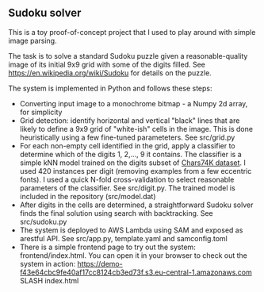 ## Sudoku solver

This is a toy proof-of-concept project that I
used to play around with simple image parsing.

The task is to solve a standard Sudoku puzzle given
a reasonable-quality image of its initial 9x9 grid
with some of the digits filled.
See https://en.wikipedia.org/wiki/Sudoku for
details on the puzzle.

The system is implemented in Python and
follows these steps:

* Converting input image to a monochrome 
  bitmap - a Numpy 2d array, for simplicity
* Grid detection: identify horizontal and vertical
  "black" lines that are likely to define a
  9x9 grid of "white-ish" cells in the image.
  This is done heuristically using a few
  fine-tuned parameteters. See src/grid.py
* For each non-empty cell identified in the grid,
  apply a classifier to determine which of the 
  digits 1, 2,..., 9 it contains. The classifier
  is a simple kNN model trained on the digits
  subset of [Chars74K dataset](http://www.ee.surrey.ac.uk/CVSSP/demos/chars74k/).
  I used 420 instances per digit (removing
  examples from a few eccentric fonts). I used 
  a quick N-fold cross-validation to select
  reasonable parameters of the classifier.
  See src/digit.py. The trained model is included
  in the repository (src/model.dat)
* After digits in the cells are determined, a
  straightforward Sudoku solver finds the
  final solution using search with backtracking.
  See src/sudoku.py
* The system is deployed to AWS Lambda using SAM 
  and exposed as arestful API. See src/app.py,
  template.yaml and samconfig.toml
* There is a simple frontend page to try out
  the system: frontend/index.html. You can open
  it in your browser to check out the system
  in action: https://demo-f43e64cbc9fe40af17cc8124cb3ed73f.s3.eu-central-1.amazonaws.com SLASH index.html
  
